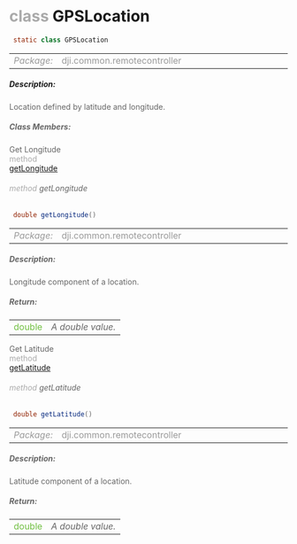 <div class="article"><h1 ><font color="#AAA">class </font>GPSLocation</h1></div>

~~~java
 static class GPSLocation 
~~~

<html><table class="table-supportedby"><tr valign="top"><td width=15%><font color="#999"><i>Package:</i></td><td width=85%><font color="#999">dji.common.remotecontroller</td></tr></table></html>



##### Description:



<font color="#666">Location defined by latitude and longitude.



##### Class Members:

<div class="api-row" id="djiremotecontroller_gpslocation_getlongitude"><div class="api-col left">Get Longitude</div><div class="api-col middle" style="color:#AAA">method</div><div class="api-col right"><a class="trigger" href="#djiremotecontroller_gpslocation_getlongitude_inline">getLongitude</a></div></div><div class="inline-doc" id="djiremotecontroller_gpslocation_getlongitude_inline"

><div class="article"><h6 ><font color="#AAA">method </font>getLongitude</h6></div>

~~~java
 double getLongitude() 
~~~

<html><table class="table-supportedby"><tr valign="top"><td width=15%><font color="#999"><i>Package:</i></td><td width=85%><font color="#999">dji.common.remotecontroller</td></tr></table></html>



##### Description:



<font color="#666">Longitude component of a location.



##### Return:

<html><table class="table-inline-parameters"><tr valign="top"><td><font color="#70BF41">double</td><td><font color="#666"><i>A double value.</i></td></tr></table></html></div>

<div class="api-row" id="djiremotecontroller_gpslocation_getlatitude"><div class="api-col left">Get Latitude</div><div class="api-col middle" style="color:#AAA">method</div><div class="api-col right"><a class="trigger" href="#djiremotecontroller_gpslocation_getlatitude_inline">getLatitude</a></div></div><div class="inline-doc" id="djiremotecontroller_gpslocation_getlatitude_inline"

><div class="article"><h6 ><font color="#AAA">method </font>getLatitude</h6></div>

~~~java
 double getLatitude() 
~~~

<html><table class="table-supportedby"><tr valign="top"><td width=15%><font color="#999"><i>Package:</i></td><td width=85%><font color="#999">dji.common.remotecontroller</td></tr></table></html>



##### Description:



<font color="#666">Latitude component of a location.



##### Return:

<html><table class="table-inline-parameters"><tr valign="top"><td><font color="#70BF41">double</td><td><font color="#666"><i>A double value.</i></td></tr></table></html></div>


